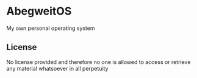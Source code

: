 # AbegweitOS
My own personal operating system
## License
No license provided and therefore no one is allowed to access or retrieve any material whatsoever in all perpetuity

